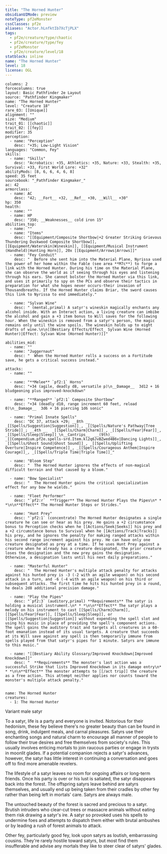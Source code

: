 ```yaml
---
title: "The Horned Hunter"
obsidianUIMode: preview
noteType: pf2eMonster
cssClasses: pf2e
aliases: "Actor.hLnfktIb7XcTjPLX" 
tags:
  - pf2e/creature/type/chaotic
  - pf2e/creature/type/fey
  - pf2eMonster
  - pf2e/creature/level/18
statblock: inline
name: "The Horned Hunter"
level: 18
license: OGL
---
```


```statblock
columns: 2
forcecolumns: true
layout: Basic Pathfinder 2e Layout
source: "Pathfinder Kingmaker"
name: "The Horned Hunter"
level: "Creature 18"
rare_03: [[Unique]]
alignment: ""
size: "Medium"
trait_01: [[chaotic]]
trait_02: [[fey]]
modifier: 35
perception:
  - name: "Perception"
    desc: "+35; Low-Light Vision"
languages: "Common, Fey"
skills:
  - name: "Skills"
    desc: "Acrobatics: +35, Athletics: +35, Nature: +33, Stealth: +35, Survival: +33, First World Lore: +32"
abilityMods: [8, 6, 6, 4, 6, 8]
speed: 35 feet
sourcebook: "_Pathfinder Kingmaker_"
ac: 42
armorclass:
  - name: AC
    desc: "42; __Fort__ +32, __Ref__ +30, __Will__ +30"
hp: 350
health:
  - name: ""
  - name: HP
    desc: "350; __Weaknesses__ cold iron 15"
abilities_top:
  - name: ""
  - name: "Items"
    desc: "[[Equipment/Composite Shortbow|+2 Greater Striking Grievous Thundering Duskwood Composite Shortbow]], [[Equipment/Waterskin|Wineskin]], [[Equipment/Musical Instrument (Handheld)|Hunting Horn]], 20x [[Equipment/Arrows|Arrows]]"
  - name: "Fey Conduit"
    desc: "  Before she sent him into the Material Plane, Nyrissa used the power of her home within the Fable (see area **M7c**) to forge a link with the Horned Hunter. During his time on the Material Plane, she can observe the world as if seeing through his eyes and listening through his ears. She cannot bolster the Horned Hunter via this link, and uses it primarily to spy on the PCs and observe their tactics in preparation for what she hopes never occurs-their invasion of Thousandbreaths. If the Horned Hunter claims Briar, the sword causes this link to Nyrissa to end immediately."

  - name: "Sylvan Wine"
    desc: " (mental,primal) A satyr's wineskin magically enchants any alcohol inside. With an Interact action, a living creature can imbibe the alcohol and gain a +3 item bonus to Will saves for the following hour. When the wineskin is removed from a satyr's person, the magic remains only until the wine spoils. The wineskin holds up to eight drafts of wine.\n\n[[Bestiary Effects/Effect_ Sylvan Wine (Horned Hunter)|Effect: Sylvan Wine (Horned Hunter)]]"

abilities_mid:
  - name: ""
  - name: "Juggernaut"
    desc: "  When the Horned Hunter rolls a success on a Fortitude save, he gets a critical success instead."

attacks:
  - name: ""

  - name: "**Melee** `pf2:1` Horns"
    desc: "+34 (agile, deadly d8, versatile p)\n__Damage__  3d12 + 16 bludgeoning plus improved-knockdown"

  - name: "**Ranged** `pf2:1` Composite Shortbow"
    desc: "+34 (deadly d10, range increment 60 feet, reload 0)\n__Damage__  3d6 + 16 piercing 1d6 sonic"

  - name: "Primal Innate Spells"
    desc: "DC 37, attack +29; __8th __  _[[Spells/Suggestion|Suggestion]]_, _[[Spells/Nature's Pathway|Tree Stride]]_; __4th __  _[[Spells/Charm|Charm]]_, _[[Spells/Fear|Fear]]_, _[[Spells/Sleep|Sleep]]_\n__Cantrips__  __(9th)__ _[[Compendium.pf2e.spells-srd.Item.kl2q6JvBZwed4B6v|Dancing Lights]]_, _[[Spells/Ghost Sound|Ghost Sound]]_, _[[Spells/Uplifting Overture|Inspire Competence]]_, _[[Spells/Courageous Anthem|Inspire Courage]]_, _[[Spells/Triple Time|Triple Time]]_"

  - name: "Bloom Step"
    desc: "  The Horned Hunter ignores the effects of non-magical difficult terrain and that caused by a bloom."

  - name: "Bow Specialist"
    desc: "  The Horned Hunter gains the critical specialization effect for any bow he wields."

  - name: "Fleet Performer"
    desc: "`pf2:r`  **Trigger** The Horned Hunter Plays the Pipes\n* * *\n\n**Effect** The Horned Hunter Steps or Strides."

  - name: "Hunt Prey"
    desc: "`pf2:1` (concentrate) The Horned Hunter designates a single creature he can see or hear as his prey. He gains a +2 circumstance bonus to Perception checks when he [[Actions/Seek|Seeks]] his prey and a +2 circumstance bonus to Survival when he [[Actions/Track|Tracks]] his prey, and he ignores the penalty for making ranged attacks within his second range increment against his prey. He can have only one creature designated as prey at a time. If he uses Hunt Prey against a creature when he already has a creature designated, the prior creature loses the designation and the new prey gains the designation. Otherwise, a designation lasts until his next daily preparations."

  - name: "Masterful Hunter"
    desc: "  The Horned Hunter's multiple attack penalty for attacks against his hunted prey is -3 (-2 with an agile weapon) on his second attack in a turn, and -6 (-4 with an agile weapon) on his third or subsequent attacks. The first time he hits his hunted prey in a round, he deals 2d8 additional precision damage."

  - name: "Play the Pipes"
    desc: "`pf2:3` (auditory,primal) **Requirements** The satyr is holding a musical instrument.\n* * *\n\n**Effect** The satyr plays a melody on his instrument to cast [[Spells/Charm|Charm]], [[Spells/Fear|Fear]], [[Spells/Sleep|Sleep]], or [[Spells/Suggestion|Suggestion]] without expending the spell slot and using his music in place of providing the spell's component actions. The spell gains the auditory trait and targets all creatures in a 60-foot emanation instead of its usual targets. A creature that succeeds at its Will save against any spell is then temporarily immune from spells played from that satyr's pipes for 1 minute. Satyrs are immune to this music."

  - name: "[[Bestiary Ability Glossary/Improved Knockdown|Improved Knockdown]]"
    desc: "  **Requirements** The monster's last action was a successful Strike that lists Improved Knockdown in its damage entry\n* * *\n\n**Effect** The monster attempts to [[/act trip]] the creature as a free action. This attempt neither applies nor counts toward the monster's multiple attack penalty."
 
```

```encounter-table
name: The Horned Hunter
creatures:
  - 1: The Horned Hunter
```


Variant male satyr

To a satyr, life is a party and everyone is invited. Notorious for their hedonism, these fey believe there's no greater beauty than can be found in song, drink, indulgent meals, and carnal pleasures. Satyrs use their enchanting songs and natural charm to encourage all manner of people to follow their true desires and free themselves from society's rules. This usually involves enticing mortals to join raucous parties or engage in trysts in moonlit glades. If a potential companion rejects a satyr's advances, however, the satyr has little interest in continuing a conversation and goes off to find more amenable revelers.

The lifestyle of a satyr leaves no room for ongoing affairs or long-term friends. Once his party is over or his lust is satiated, the satyr disappears back into the forest. The offspring satyrs leave behind are satyrs themselves, and usually end up being taken from their cradles by other fey rather than being left in mortals' care. Satyrs are always male.

The untouched beauty of the forest is sacred and precious to a satyr. Brutish intruders who clear-cut trees or massacre animals without eating them risk drawing a satyr's ire. A satyr so provoked uses his spells to undermine foes and attempts to dispatch them either with brutal ambushes or by leading a rush of forest animals to attack.

Other fey, particularly good fey, look upon satyrs as loutish, embarrassing cousins. They're rarely hostile toward satyrs, but most find them insufferable and advise any mortals they like to steer clear of satyrs' glades.

